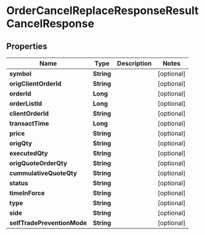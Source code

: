 

# OrderCancelReplaceResponseResultCancelResponse


## Properties

| Name | Type | Description | Notes |
|------------ | ------------- | ------------- | -------------|
|**symbol** | **String** |  |  [optional] |
|**origClientOrderId** | **String** |  |  [optional] |
|**orderId** | **Long** |  |  [optional] |
|**orderListId** | **Long** |  |  [optional] |
|**clientOrderId** | **String** |  |  [optional] |
|**transactTime** | **Long** |  |  [optional] |
|**price** | **String** |  |  [optional] |
|**origQty** | **String** |  |  [optional] |
|**executedQty** | **String** |  |  [optional] |
|**origQuoteOrderQty** | **String** |  |  [optional] |
|**cummulativeQuoteQty** | **String** |  |  [optional] |
|**status** | **String** |  |  [optional] |
|**timeInForce** | **String** |  |  [optional] |
|**type** | **String** |  |  [optional] |
|**side** | **String** |  |  [optional] |
|**selfTradePreventionMode** | **String** |  |  [optional] |



